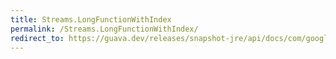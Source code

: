 ```yaml
---
title: Streams.LongFunctionWithIndex
permalink: /Streams.LongFunctionWithIndex/
redirect_to: https://guava.dev/releases/snapshot-jre/api/docs/com/google/common/collect/Streams.LongFunctionWithIndex.html
---
```

